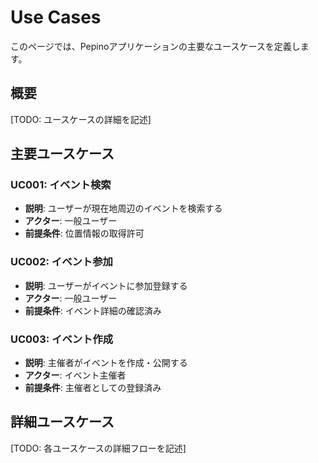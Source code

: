 # Use Cases

このページでは、Pepinoアプリケーションの主要なユースケースを定義します。

## 概要

[TODO: ユースケースの詳細を記述]

## 主要ユースケース

### UC001: イベント検索
- **説明**: ユーザーが現在地周辺のイベントを検索する
- **アクター**: 一般ユーザー
- **前提条件**: 位置情報の取得許可

### UC002: イベント参加
- **説明**: ユーザーがイベントに参加登録する
- **アクター**: 一般ユーザー
- **前提条件**: イベント詳細の確認済み

### UC003: イベント作成
- **説明**: 主催者がイベントを作成・公開する
- **アクター**: イベント主催者
- **前提条件**: 主催者としての登録済み

## 詳細ユースケース

[TODO: 各ユースケースの詳細フローを記述]
